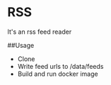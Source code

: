 # RSS
It's an rss feed reader

##Usage
- Clone
- Write feed urls to /data/feeds
- Build and run docker image
